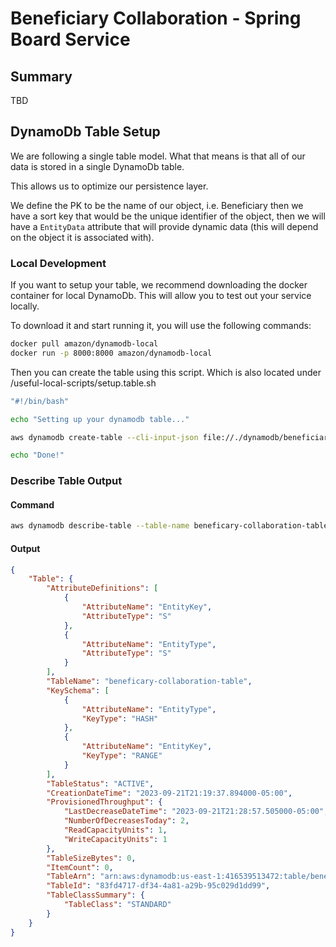 # Beneficiary Collaboration - Spring Board Service

## Summary

TBD

## DynamoDb Table Setup

We are following a single table model. What that means is that all of our data is stored in a single DynamoDb table.

This allows us to optimize our persistence layer.

We define the PK to be the name of our object, i.e. Beneficiary then we have a sort key that would be the unique identifier of the object,
then we will have a `EntityData` attribute that will provide dynamic data (this will depend on the object it is associated with).

### Local Development

If you want to setup your table, we recommend downloading the docker container for local DynamoDb. This will allow
you to test out your service locally.

To download it and start running it, you will use the following commands:

```bash
docker pull amazon/dynamodb-local
docker run -p 8000:8000 amazon/dynamodb-local
```

Then you can create the table using this script. Which is also located under /useful-local-scripts/setup.table.sh

```bash
"#!/bin/bash"

echo "Setting up your dynamodb table..."

aws dynamodb create-table --cli-input-json file://./dynamodb/beneficiary-collaboration-table.json --endpoint-url http://localhost:8000

echo "Done!"
```

### Describe Table Output

#### Command

```bash
aws dynamodb describe-table --table-name beneficary-collaboration-table
```

#### Output
```json 
{
    "Table": {
        "AttributeDefinitions": [
            {
                "AttributeName": "EntityKey",
                "AttributeType": "S"
            },
            {
                "AttributeName": "EntityType",
                "AttributeType": "S"
            }
        ],
        "TableName": "beneficary-collaboration-table",
        "KeySchema": [
            {
                "AttributeName": "EntityType",
                "KeyType": "HASH"
            },
            {
                "AttributeName": "EntityKey",
                "KeyType": "RANGE"
            }
        ],
        "TableStatus": "ACTIVE",
        "CreationDateTime": "2023-09-21T21:19:37.894000-05:00",
        "ProvisionedThroughput": {
            "LastDecreaseDateTime": "2023-09-21T21:28:57.505000-05:00",
            "NumberOfDecreasesToday": 2,
            "ReadCapacityUnits": 1,
            "WriteCapacityUnits": 1
        },
        "TableSizeBytes": 0,
        "ItemCount": 0,
        "TableArn": "arn:aws:dynamodb:us-east-1:416539513472:table/beneficary-collaboration-table",
        "TableId": "83fd4717-df34-4a81-a29b-95c029d1dd99",
        "TableClassSummary": {
            "TableClass": "STANDARD"
        }
    }
}
```